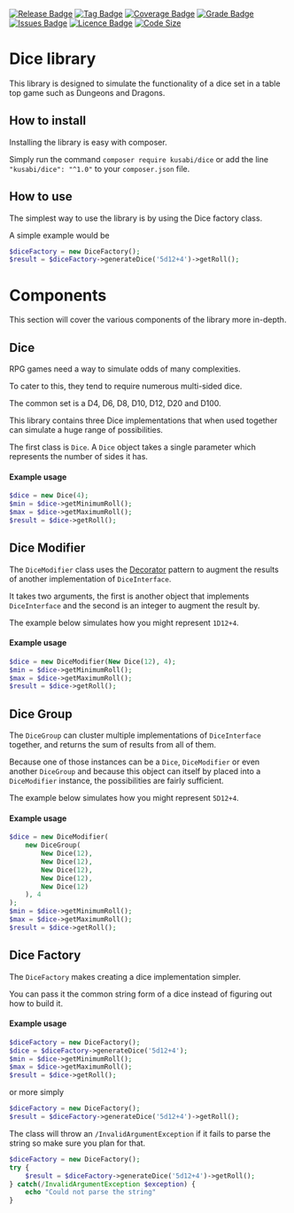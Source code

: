[![Release Badge](https://img.shields.io/github/release/kusabi/dice.svg)](https://img.shields.io/github/release/kusabi/dice.svg)
[![Tag Badge](https://img.shields.io/github/tag/kusabi/dice.svg)](https://img.shields.io/github/tag/kusabi/dice.svg)
[![Coverage Badge](https://img.shields.io/codacy/coverage/052f13a29e4e4e92bc293d93b8dcc956.svg)](https://img.shields.io/codacy/grade/49f3e278271f44d9833e29a8b8080b45.svg)
[![Grade Badge](https://img.shields.io/codacy/grade/052f13a29e4e4e92bc293d93b8dcc956.svg)](https://img.shields.io/codacy/grade/49f3e278271f44d9833e29a8b8080b45.svg)
[![Issues Badge](https://img.shields.io/github/issues/kusabi/dice.svg)](https://img.shields.io/github/issues/kusabi/dice.svg)
[![Licence Badge](https://img.shields.io/github/license/kusabi/dice.svg)](https://img.shields.io/github/license/kusabi/dice.svg)
[![Code Size](https://img.shields.io/github/languages/code-size/kusabi/dice.svg)](https://img.shields.io/github/languages/code-size/kusabi/dice.svg)

# Dice library

This library is designed to simulate the functionality of a dice set in a table top game
such as Dungeons and Dragons.

## How to install

Installing the library is easy with composer.

Simply run the command `composer require kusabi/dice` or add the line `"kusabi/dice": "^1.0"` to your `composer.json` file.

## How to use

The simplest way to use the library is by using the Dice factory class.

A simple example would be

```php
$diceFactory = new DiceFactory();
$result = $diceFactory->generateDice('5d12+4')->getRoll();
```

# Components

This section will cover the various components of the library more in-depth.

## Dice

RPG games need a way to simulate odds of many complexities.

To cater to this, they tend to require numerous multi-sided dice.

The common set is a D4, D6, D8, D10, D12, D20 and D100.

This library contains three Dice implementations that when used together can simulate a huge range of possibilities.

The first class is `Dice`. A `Dice` object takes a single parameter which represents the number of sides it has.

#### Example usage

```php
$dice = new Dice(4);
$min = $dice->getMinimumRoll();
$max = $dice->getMaximumRoll();
$result = $dice->getRoll();
```

## Dice Modifier

The `DiceModifier` class uses the [Decorator](https://sourcemaking.com/design_patterns/decorator) pattern to augment the results of another implementation of `DiceInterface`.

It takes two arguments, the first is another object that implements `DiceInterface` and the second is an integer to augment the result by.

The example below simulates how you might represent `1D12+4`.

#### Example usage

```php
$dice = new DiceModifier(New Dice(12), 4);
$min = $dice->getMinimumRoll();
$max = $dice->getMaximumRoll();
$result = $dice->getRoll();
```

## Dice Group

The `DiceGroup` can cluster multiple implementations of `DiceInterface` together, and returns the sum of results from all of them.

Because one of those instances can be a `Dice`, `DiceModifier` or even another `DiceGroup` and because this object can itself by placed into a `DiceModifier` instance, the possibilities are fairly sufficient.

The example below simulates how you might represent `5D12+4`.

#### Example usage

```php
$dice = new DiceModifier(
    new DiceGroup(
        New Dice(12), 
        New Dice(12), 
        New Dice(12), 
        New Dice(12), 
        New Dice(12)
    ), 4
);
$min = $dice->getMinimumRoll();
$max = $dice->getMaximumRoll();
$result = $dice->getRoll();
```

## Dice Factory

The `DiceFactory` makes creating a dice implementation simpler.

You can pass it the common string form of a dice instead of figuring out how to build it.

#### Example usage

```php
$diceFactory = new DiceFactory();
$dice = $diceFactory->generateDice('5d12+4');
$min = $dice->getMinimumRoll();
$max = $dice->getMaximumRoll();
$result = $dice->getRoll();
```

or more simply

```php
$diceFactory = new DiceFactory();
$result = $diceFactory->generateDice('5d12+4')->getRoll();
```

The class will throw an `/InvalidArgumentException` if it fails to parse the string so make sure you plan for that.

```php
$diceFactory = new DiceFactory();
try {
    $result = $diceFactory->generateDice('5d12+4')->getRoll();
} catch(/InvalidArgumentException $exception) {
    echo "Could not parse the string"
}
```